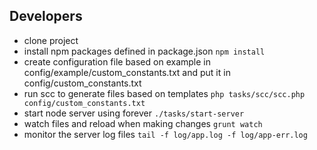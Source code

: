 ## Developers

- clone project
- install npm packages defined in package.json `npm install`
- create configuration file based on example in config/example/custom_constants.txt and put it in config/custom_constants.txt
- run scc to generate files based on templates `php tasks/scc/scc.php config/custom_constants.txt`
- start node server using forever `./tasks/start-server`
- watch files and reload when making changes `grunt watch`
- monitor the server log files `tail -f log/app.log -f log/app-err.log`
